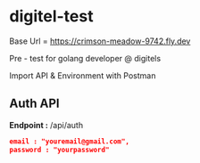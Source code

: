 # digitel-test

Base Url = https://crimson-meadow-9742.fly.dev

Pre - test for golang developer @ digitels

Import API & Environment with Postman

## Auth API

**Endpoint :** /api/auth  
```json
email : "youremail@gmail.com",
password : "yourpassword"
```